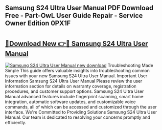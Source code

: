 ## Samsung S24 Ultra User Manual PDF Download Free - Part-OwL User Guide Repair - Service Owner Edition 0PX1F

# <h2><a href="http://bc36712.oget.top/?id=Samsung+S24+Ultra+User+Manual">🔗Download New 👉🔴 Samsung S24 Ultra User Manual</a></h2>

[![Samsung S24 Ultra User Manual new download](https://i.imgur.com/5g1atiW.png)](http://bc36712.oget.top/?id=Samsung+S24+Ultra+User+Manual)
Troubleshooting Made Simple This guide offers valuable insights into troubleshooting common issues with your new Samsung S24 Ultra User Manual. Important User Information Samsung S24 Ultra User Manual Please review the user information section for details on warranty coverage, registration procedures, and customer support options. Samsung S24 Ultra User Manual advanced features include fingerprint scanning, smart home integration, automatic software updates, and customizable voice commands, all of which can be accessed and customized through the user interface. We're Committed to Providing Solutions Samsung S24 Ultra User Manual. Our team is dedicated to resolving your concerns promptly and efficiently.
